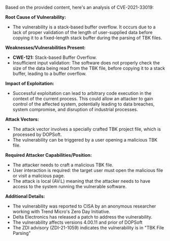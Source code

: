 Based on the provided content, here's an analysis of CVE-2021-33019:

**Root Cause of Vulnerability:**
- The vulnerability is a stack-based buffer overflow. It occurs due to a lack of proper validation of the length of user-supplied data before copying it to a fixed-length stack buffer during the parsing of TBK files.

**Weaknesses/Vulnerabilities Present:**
- **CWE-121:** Stack-based Buffer Overflow.
- Insufficient input validation: The software does not properly check the size of the data being read from the TBK file, before copying it to a stack buffer, leading to a buffer overflow.

**Impact of Exploitation:**
- Successful exploitation can lead to arbitrary code execution in the context of the current process. This could allow an attacker to gain control of the affected system, potentially leading to data breaches, system compromise, and disruption of industrial processes.

**Attack Vectors:**
- The attack vector involves a specially crafted TBK project file, which is processed by DOPSoft.
- The vulnerability can be triggered by a user opening a malicious TBK file.

**Required Attacker Capabilities/Position:**
- The attacker needs to craft a malicious TBK file.
- User interaction is required: the target user must open the malicious file or visit a malicious page.
- The attack is local (AV:L) meaning that the attacker needs to have access to the system running the vulnerable software.

**Additional Details:**
- The vulnerability was reported to CISA by an anonymous researcher working with Trend Micro's Zero Day Initiative.
- Delta Electronics has released a patch to address the vulnerability.
- The vulnerability affects versions 4.00.11 and prior of DOPSoft
- The ZDI advisory (ZDI-21-1059) indicates the vulnerability is in "TBK File Parsing"